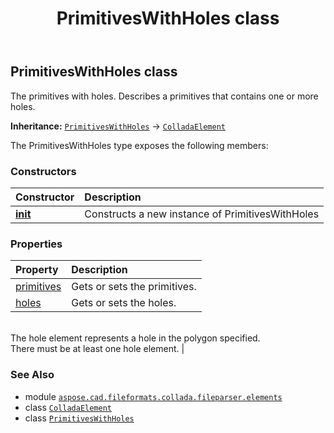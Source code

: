 ﻿---
title: PrimitivesWithHoles class
second_title: Aspose.CAD for Python via .NET API References
description: 
type: docs
weight: 850
url: /python-net/aspose.cad.fileformats.collada.fileparser.elements/primitiveswithholes/
is_root: false
---

## PrimitivesWithHoles class

The primitives with holes.
Describes a primitives that contains one or more holes.



**Inheritance:** [`PrimitivesWithHoles`](/cad/python-net/aspose.cad.fileformats.collada.fileparser.elements/primitiveswithholes) → 
[`ColladaElement`](/cad/python-net/aspose.cad.fileformats.collada.fileparser.elements/colladaelement)



The PrimitivesWithHoles type exposes the following members:

### Constructors
| Constructor | Description |
| :- | :- |
| [__init__](/cad/python-net/aspose.cad.fileformats.collada.fileparser.elements/primitiveswithholes/__init__/#) | Constructs a new instance of PrimitivesWithHoles |


### Properties
| Property | Description |
| :- | :- |
| [primitives](/cad/python-net/aspose.cad.fileformats.collada.fileparser.elements/primitiveswithholes/primitives) | Gets or sets the primitives. |
| [holes](/cad/python-net/aspose.cad.fileformats.collada.fileparser.elements/primitiveswithholes/holes) | Gets or sets the holes.<br/>The hole element represents a hole in the polygon specified.<br/>There must be at least one hole element. |



### See Also
* module [`aspose.cad.fileformats.collada.fileparser.elements`](..)
* class [`ColladaElement`](/cad/python-net/aspose.cad.fileformats.collada.fileparser.elements/colladaelement)
* class [`PrimitivesWithHoles`](/cad/python-net/aspose.cad.fileformats.collada.fileparser.elements/primitiveswithholes)
